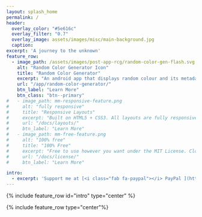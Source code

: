 ```yaml
---
layout: splash_home
permalink: /
header:
  overlay_color: "#5e616c"
  overlay_filter: "0.7"
  overlay_image: assets/images/misc/main-background.jpg
  caption:
excerpt: 'A journey to the unknown'
feature_row:
  - image_path: /assets/images/post-app-rcg/random-color-gen-flash.svg
    alt: "Random Color Generator Icon"
    title: "Random Color Generator"
    excerpt: "An android app that displays random colour and its metadata."
    url: "/app/random-color-generator/"
    btn_label: "Learn More"
    btn_class: "btn--primary"
#   - image_path: mm-responsive-feature.png
#     alt: "fully responsive"
#     title: "Responsive Layouts"
#     excerpt: "Built on HTML5 + CSS3. All layouts are fully responsive with helpers to augment your content."
#     url: "/docs/layouts/"
#     btn_label: "Learn More"
#   - image_path: mm-free-feature.png
#     alt: "100% free"
#     title: "100% Free"
#     excerpt: "Free to use however you want under the MIT License. Clone it, fork it, customize it, whatever!"
#     url: "/docs/license/"
#     btn_label: "Learn More"

intro:
  - excerpt: 'Support me at [<i class="fab fa-paypal"></i> PayPal ](https://www.paypal.com/paypalme/alant7){: .btn .btn--info}'
---
```




{% include feature_row id="intro" type="center" %}

{% include feature_row type="center"%}